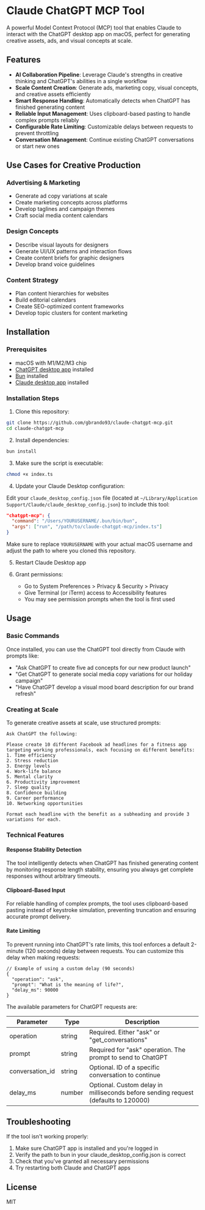 # Claude ChatGPT MCP Tool

A powerful Model Context Protocol (MCP) tool that enables Claude to interact with the ChatGPT desktop app on macOS, perfect for generating creative assets, ads, and visual concepts at scale.

## Features

- **AI Collaboration Pipeline**: Leverage Claude's strengths in creative thinking and ChatGPT's abilities in a single workflow
- **Scale Content Creation**: Generate ads, marketing copy, visual concepts, and creative assets efficiently
- **Smart Response Handling**: Automatically detects when ChatGPT has finished generating content
- **Reliable Input Management**: Uses clipboard-based pasting to handle complex prompts reliably
- **Configurable Rate Limiting**: Customizable delays between requests to prevent throttling
- **Conversation Management**: Continue existing ChatGPT conversations or start new ones

## Use Cases for Creative Production

### Advertising & Marketing
- Generate ad copy variations at scale
- Create marketing concepts across platforms
- Develop taglines and campaign themes
- Craft social media content calendars

### Design Concepts
- Describe visual layouts for designers
- Generate UI/UX patterns and interaction flows
- Create content briefs for graphic designers
- Develop brand voice guidelines

### Content Strategy
- Plan content hierarchies for websites
- Build editorial calendars
- Create SEO-optimized content frameworks
- Develop topic clusters for content marketing

## Installation

### Prerequisites

- macOS with M1/M2/M3 chip
- [ChatGPT desktop app](https://chatgpt.com/download) installed
- [Bun](https://bun.sh/) installed
- [Claude desktop app](https://claude.ai/desktop) installed

### Installation Steps

1. Clone this repository:

```bash
git clone https://github.com/gbrando93/claude-chatgpt-mcp.git
cd claude-chatgpt-mcp
```

2. Install dependencies:

```bash
bun install
```

3. Make sure the script is executable:

```bash
chmod +x index.ts
```

4. Update your Claude Desktop configuration:

Edit your `claude_desktop_config.json` file (located at `~/Library/Application Support/Claude/claude_desktop_config.json`) to include this tool:

```json
"chatgpt-mcp": {
  "command": "/Users/YOURUSERNAME/.bun/bin/bun",
  "args": ["run", "/path/to/claude-chatgpt-mcp/index.ts"]
}
```

Make sure to replace `YOURUSERNAME` with your actual macOS username and adjust the path to where you cloned this repository.

5. Restart Claude Desktop app

6. Grant permissions:
   - Go to System Preferences > Privacy & Security > Privacy
   - Give Terminal (or iTerm) access to Accessibility features
   - You may see permission prompts when the tool is first used

## Usage

### Basic Commands

Once installed, you can use the ChatGPT tool directly from Claude with prompts like:

- "Ask ChatGPT to create five ad concepts for our new product launch"
- "Get ChatGPT to generate social media copy variations for our holiday campaign"
- "Have ChatGPT develop a visual mood board description for our brand refresh"

### Creating at Scale

To generate creative assets at scale, use structured prompts:

```
Ask ChatGPT the following:

Please create 10 different Facebook ad headlines for a fitness app targeting working professionals, each focusing on different benefits:
1. Time efficiency
2. Stress reduction
3. Energy levels
4. Work-life balance
5. Mental clarity
6. Productivity improvement
7. Sleep quality
8. Confidence building
9. Career performance
10. Networking opportunities

Format each headline with the benefit as a subheading and provide 3 variations for each.
```

### Technical Features

#### Response Stability Detection

The tool intelligently detects when ChatGPT has finished generating content by monitoring response length stability, ensuring you always get complete responses without arbitrary timeouts.

#### Clipboard-Based Input

For reliable handling of complex prompts, the tool uses clipboard-based pasting instead of keystroke simulation, preventing truncation and ensuring accurate prompt delivery.

#### Rate Limiting

To prevent running into ChatGPT's rate limits, this tool enforces a default 2-minute (120 seconds) delay between requests. You can customize this delay when making requests:

```
// Example of using a custom delay (90 seconds)
{
  "operation": "ask",
  "prompt": "What is the meaning of life?",
  "delay_ms": 90000
}
```

The available parameters for ChatGPT requests are:

| Parameter | Type | Description |
|-----------|------|-------------|
| operation | string | Required. Either "ask" or "get_conversations" |
| prompt | string | Required for "ask" operation. The prompt to send to ChatGPT |
| conversation_id | string | Optional. ID of a specific conversation to continue |
| delay_ms | number | Optional. Custom delay in milliseconds before sending request (defaults to 120000) |

## Troubleshooting

If the tool isn't working properly:

1. Make sure ChatGPT app is installed and you're logged in
2. Verify the path to bun in your claude_desktop_config.json is correct
3. Check that you've granted all necessary permissions
4. Try restarting both Claude and ChatGPT apps

## License

MIT